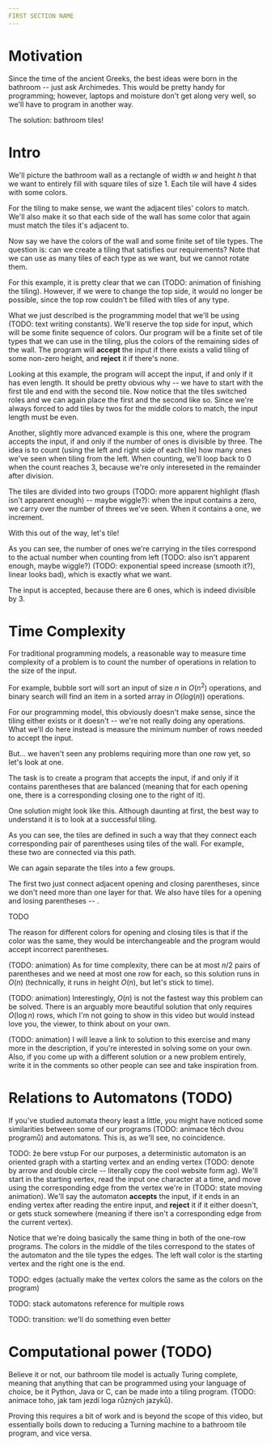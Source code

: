 ```yaml
---
FIRST SECTION NAME
---
```


# Motivation
Since the time of the ancient Greeks, the best ideas were born in the bathroom -- just ask Archimedes. This would be pretty handy for programming; however, laptops and moisture don't get along very well, so we'll have to program in another way.

The solution: bathroom tiles!

# Intro
We'll picture the bathroom wall as a rectangle of width $w$ and height $h$ that we want to entirely fill with square tiles of size $1$. Each tile will have $4$ sides with some colors.

For the tiling to make sense, we want the adjacent tiles' colors to match. We'll also make it so that each side of the wall has some color that again must match the tiles it's adjacent to.

Now say we have the colors of the wall and some finite set of tile types. The question is: can we create a tiling that satisfies our requirements? Note that we can use as many tiles of each type as we want, but we cannot rotate them.

For this example, it is pretty clear that we can (TODO: animation of finishing the tiling). However, if we were to change the top side, it would no longer be possible, since the top row couldn't be filled with tiles of any type.

What we just described is the programming model that we'll be using (TODO: text writing constants). We'll reserve the top side for input, which will be some finite sequence of colors. Our program will be a finite set of tile types that we can use in the tiling, plus the colors of the remaining sides of the wall. The program will **accept** the input if there exists a valid tiling of some non-zero height, and **reject** it if there's none.

Looking at this example, the program will accept the input, if and only if it has even length. It should be pretty obvious why -- we have to start with the first tile and end with the second tile. Now notice that the tiles switched roles and we can again place the first and the second like so. Since we're always forced to add tiles by twos for the middle colors to match, the input length must be even.

Another, slightly more advanced example is this one, where the program accepts the input, if and only if the number of ones is divisible by three. The idea is to count (using the left and right side of each tile) how many ones we've seen when tiling from the left. When counting, we'll loop back to 0 when the count reaches 3, because we're only intereseted in the remainder after division.

The tiles are divided into two groups (TODO: more apparent highlight (flash isn't apparent enough) -- maybe wiggle?): when the input contains a zero, we carry over the number of threes we've seen. When it contains a one, we increment.

With this out of the way, let's tile!

As you can see, the number of ones we're carrying in the tiles correspond to the actual number when counting from left (TODO: also isn't apparent enough, maybe wiggle?) (TODO: exponential speed increase (smooth it?), linear looks bad), which is exactly what we want.

The input is accepted, because there are 6 ones, which is indeed divisible by 3.


# Time Complexity
For traditional programming models, a reasonable way to measure time complexity of a problem is to count the number of operations in relation to the size of the input.

For example, bubble sort will sort an input of size $n$ in $O(n^2)$ operations, and binary search will find an item in a sorted array in $O(log(n))$ operations.

For our programming model, this obviously doesn't make sense, since the tiling either exists or it doesn't -- we're not really doing any operations. What we'll do here instead is measure the minimum number of rows needed to accept the input.

But... we haven't seen any problems requiring more than one row yet, so let's look at one.

The task is to create a program that accepts the input, if and only if it contains parentheses that are balanced (meaning that for each opening one, there is a corresponding closing one to the right of it).

One solution might look like this. Although daunting at first, the best way to understand it is to look at a successful tiling.

As you can see, the tiles are defined in such a way that they connect each corresponding pair of parentheses using tiles of the wall. For example, these two are connected via this path.

We can again separate the tiles into a few groups.

The first two just connect adjacent opening and closing parentheses, since we don't need more than one layer for that. We also have tiles for a opening and losing parentheses -- .

TODO

The reason for different colors for opening and closing tiles is that if the color was the same, they would be interchangeable and the program would accept incorrect parentheses.

(TODO: animation)
As for time complexity, there can be at most $n/2$ pairs of parentheses and we need at most one row for each, so this solution runs in $O(n)$ (technically, it runs in height $O(n)$, but let's stick to time).

(TODO: animation)
Interestingly, $O(n)$ is not the fastest way this problem can be solved. There is an arguably more beautiful solution that only requires $O(\log n)$ rows, which I'm not going to show in this video but would instead love you, the viewer, to think about on your own.

(TODO: animation)
I will leave a link to solution to this exercise and many more in the description, if you're interested in solving some on your own. Also, if you come up with a different solution or a new problem entirely, write it in the comments so other people can see and take inspiration from.


# Relations to Automatons (TODO)
If you've studied automata theory least a little, you might have noticed some similarities between some of our programs (TODO: animace těch dvou programů) and automatons. This is, as we'll see, no coincidence.

TODO: že bere vstup
For our purposes, a deterministic automaton is an oriented graph with a starting vertex and an ending vertex (TODO: denote by arrow and double circle -- literally copy the cool website form ag). We'll start in the starting vertex, read the input one character at a time, and move using the corresponding edge from the vertex we're in (TODO: state moving animation). We'll say the automaton **accepts** the input, if it ends in an ending vertex after reading the entire input, and **reject** it if it either doesn't, or gets stuck somewhere (meaning if there isn't a corresponding edge from the current vertex).

Notice that we're doing basically the same thing in both of the one-row programs. The colors in the middle of the tiles correspond to the states of the automaton and the tile types the edges. The left wall color is the starting vertex and the right one is the end.

TODO: edges (actually make the vertex colors the same as the colors on the program)

TODO: stack automatons reference for multiple rows

TODO: transition: we'll do something even better

# Computational power (TODO)
Believe it or not, our bathroom tile model is actually Turing complete, meaning that anything that can be programmed using your language of choice, be it Python, Java or C, can be made into a tiling program. (TODO: animace toho, jak tam jezdí loga různých jazyků).

Proving this requires a bit of work and is beyond the scope of this video, but essentially boils down to reducing a Turning machine to a bathroom tile program, and vice versa.
